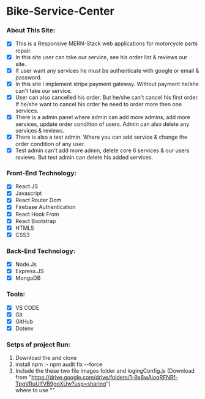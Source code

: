 # Bike-Service-Center

### About This Site:

- [x] This is a Responsive MERN-Stack web applications for motorcycle parts repair.
- [x] In this site user can take our service, see his order list & reviews our site.
- [x] If user want any services he must be authenticate with google or email & password.
- [x] In this site i implement stripe payment gateway. Without payment he/she can't take our service.
- [x] User can also cancelled his order. But he/she can't cancel his first order. If he/she want to cancel his order he need to order more then one services.
- [x] There is a admin panel where admin can add more admins, add more services, update order condition of users. Admin can also delete any services & reviews.
- [x] There is also a test admin. Where you can add service & change the order condition of any user.
- [x] Test admin can't add more admin, delete core 6 services & our users reviews. But test admin can delete his added services.

### Front-End Technology:

- [x] React.JS
- [x] Javascript
- [x] React Router Dom
- [x] Firebase Authentication
- [x] React Hook From
- [x] React Bootstrap
- [x] HTML5
- [x] CSS3
      
### Back-End Technology:

- [x] Node.Js
- [x] Express.JS
- [x] MongoDB

### Tools:

- [x] VS CODE
- [x] Git
- [x] GitHub
- [x] Dotenv

### Setps of project Run:
1. Download the and clone
2. install npm :- npm audit fix --force
3. Include the these two file images folder and logingConfig.js
   (Download from "https://drive.google.com/drive/folders/1-9x6wAioqRFNRf-TpgVRuUlfVB9goXUw?usp=sharing")  
where to use ""
